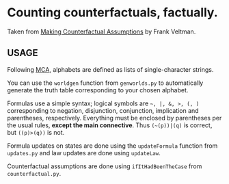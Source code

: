 Counting counterfactuals, factually.
====================================

Taken from [Making Counterfactual Assumptions](http://staff.science.uva.nl/~veltman/papers/FVeltman-mca.pdf) by Frank Veltman.

USAGE
-----

Following [MCA](http://staff.science.uva.nl/~veltman/papers/FVeltman-mca.pdf), alphabets are defined as lists of single-character strings.

You can use the `worldgen` function from `genworlds.py` to automatically generate the truth table corresponding to your chosen alphabet.

Formulas use a simple syntax; logical symbols are `~, |, &, >, (, )` corresponding to negation, disjunction, conjunction, implication and parentheses, respectively. Everything must be enclosed by parentheses per the usual rules, **except the main connective**. Thus `(~(p))|(q)` is correct, but `((p)>(q))` is not.

Formula updates on states are done using the `updateFormula` function from `updates.py` and law updates are done using `updateLaw`.

Counterfactual assumptions are done using `ifItHadBeenTheCase` from `counterfactual.py`.